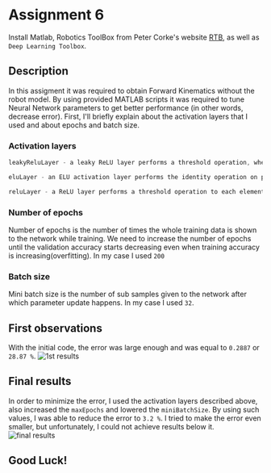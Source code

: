 # Assignment 6
Install Matlab, Robotics ToolBox from Peter Corke's website [RTB](http://www.petercorke.com/), as well as `Deep Learning Toolbox`.  

## Description
In this assigment it was required to obtain Forward Kinematics without the robot model. By using provided MATLAB scripts it was required to tune Neural Network parameters to get better performance (in other words, decrease error). First, I'll briefly explain about the activation layers that I used and about epochs and batch size.

### Activation layers
```javascript
leakyReluLayer - a leaky ReLU layer performs a threshold operation, where any input value less than zero is multiplied by a fixed scalar.
```

```javascript
eluLayer - an ELU activation layer performs the identity operation on positive inputs and an exponential nonlinearity on negative inputs.
```

```javascript
reluLayer - a ReLU layer performs a threshold operation to each element of the input, where any value less than zero is set to zero.
```

### Number of epochs
Number of epochs is the number of times the whole training data is shown to the network while training. We need to increase the number of epochs until the validation accuracy starts decreasing even when training accuracy is increasing(overfitting). In my case I used `200`

### Batch size
Mini batch size is the number of sub samples given to the network after which parameter update happens. In my case I used `32`.

## First observations
With the initial code, the error was large enough and was equal to `0.2887` or `28.87 %`.
![1st results](https://user-images.githubusercontent.com/67557966/98992309-dcfa4c80-254e-11eb-915e-856c669ea91b.jpg)

## Final results
In order to minimize the error, I used the activation layers described above, also increased the `maxEpochs` and lowered the `miniBatchSize`. By using such values, I was able to reduce the error to `3.2 %`. I tried to make the error even smaller, but unfortunately, I could not achieve results below it.
![final results](https://user-images.githubusercontent.com/67557966/98996810-4ed59480-2555-11eb-9145-996634e1c769.jpg)

## Good Luck!

